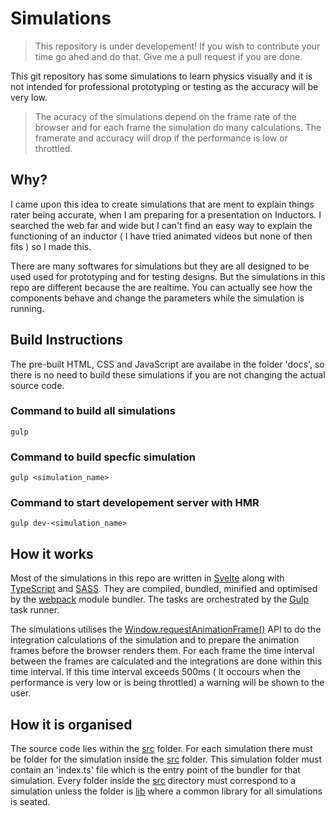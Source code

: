 # Simulations
> This repository is under developement! If you wish to contribute your time go ahed and do that. Give me a pull request if you are done.

This git repository has some simulations to learn physics visually and it is not intended for professional prototyping or testing  as the accuracy will be very low.

> The acuracy of the simulations depend on the frame rate of the browser and for each frame the simulation do many calculations. The framerate and accuracy will drop if the performance is low or throttled.

## Why?

I came upon this idea to create simulations that are ment to explain things rater being accurate, when I am preparing for a presentation on Inductors. I searched the web far and wide but I can't find an easy way to explain the functioning of an inductor ( I have tried animated videos but none of then fits ) so I made this.

There are many softwares for simulations but they are all designed to be used used for prototyping and for testing designs. But the simulations in this repo are different because the are realtime. You can actually see how the components behave and change the parameters while the simulation is running.

## Build Instructions

The pre-built HTML, CSS and JavaScript are availabe in the folder 'docs', so there is no need to build these simulations if you are not changing the actual source code.

### Command to build all simulations
 ```shell
 gulp
 ```

### Command to build specfic simulation
 ```shell
 gulp <simulation_name>
 ```

### Command to start developement server with HMR
 ```shell
 gulp dev-<simulation_name>
 ```

## How it works

Most of the simulations in this repo are written in [Svelte](https://svelte.dev/) along with [TypeScript](https://www.typescriptlang.org/) and [SASS](https://sass-lang.com/). They are compiled, bundled, minified and optimised by the [webpack](https://webpack.js.org/) module bundler. The tasks are orchestrated by the [Gulp](https://gulpjs.com/) task runner.

The simulations utilises the [Window.requestAnimationFrame()](https://developer.mozilla.org/docs/Web/API/window/requestAnimationFrame) API to do the integration calculations of the simulation and to prepare the animation frames before the browser renders them.
For each frame the time interval between the frames are calculated and the integrations are done within this time interval. If this time interval exceeds 500ms ( It occours when the performance is very low or is being throttled) a warning will be shown to the user.

## How it is organised

The source code lies within the [src](./src) folder. For each simulation there must be folder for the simulation inside the [src](./src) folder.
This simulation folder must contain an 'index.ts' file which is the entry point of the bundler for that simulation. Every folder inside the [src](./src) directory must correspond to a simulation unless the folder is [lib](./src/lib) where a common library for all simulations is seated.